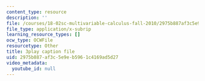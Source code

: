 ```yaml
---
content_type: resource
description: ''
file: /courses/18-02sc-multivariable-calculus-fall-2010/2975b887af3c5e9eb5961c4169ad5d27_HyqBcD_e_Uw.vtt
file_type: application/x-subrip
learning_resource_types: []
ocw_type: OCWFile
resourcetype: Other
title: 3play caption file
uid: 2975b887-af3c-5e9e-b596-1c4169ad5d27
video_metadata:
  youtube_id: null
---
```

